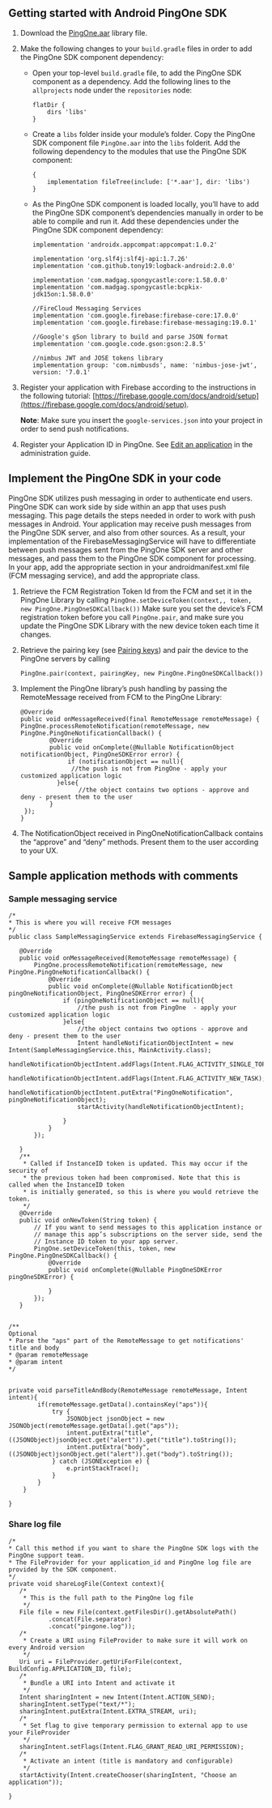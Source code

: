## Getting started with Android PingOne SDK


1. Download the [PingOne.aar](SDK/PingOne.aar) library file.

2. Make the following changes to your `build.gradle` files in order to add the PingOne SDK component dependency:
	* Open your top-level `build.gradle` file, to add the PingOne SDK component as a dependency. Add the following lines to the `allprojects` node under the `repositories` node:
	
	    ```
	    flatDir {
	        dirs 'libs'
	    }
	    ```
   
    * Create a `libs` folder inside your module’s folder. Copy the PingOne SDK component file `PingOne.aar` into the `libs` folderit. Add the following dependency to the modules that use the PingOne SDK component:

	    ```
	    {
	        implementation fileTree(include: ['*.aar'], dir: 'libs')
	    }
	    ```
   
    *  As the PingOne SDK component is loaded locally, you’ll have to add the PingOne SDK component’s dependencies manually in order to be able to compile and run it. Add these dependencies under the PingOne SDK component dependency:

		```
	    implementation 'androidx.appcompat:appcompat:1.0.2'
		
		implementation 'org.slf4j:slf4j-api:1.7.26'
		implementation 'com.github.tony19:logback-android:2.0.0'
		
		implementation 'com.madgag.spongycastle:core:1.58.0.0'
		implementation 'com.madgag.spongycastle:bcpkix-jdk15on:1.58.0.0'
		
		//FireCloud Messaging Services
		implementation 'com.google.firebase:firebase-core:17.0.0'
		implementation 'com.google.firebase:firebase-messaging:19.0.1'
		
		//Google's gSon library to build and parse JSON format
		implementation 'com.google.code.gson:gson:2.8.5'
		
		//nimbus JWT and JOSE tokens library
		implementation group: 'com.nimbusds', name: 'nimbus-jose-jwt', version: '7.0.1'
		
	    ```

3. Register your application with Firebase according to the instructions in the following tutorial: [https://firebase.google.com/docs/android/setup](https://firebase.google.com/docs/android/setup). 

	**Note**: Make sure you insert the `google-services.json` into your project in order to send push notifications.

4. Register your Application ID in PingOne. See [Edit an application](https://documentation.pingidentity.com/pingone/p14cAdminGuide/index.shtml#p1_t_editApplication.html) in the administration guide.


## Implement the PingOne SDK in your code

PingOne SDK utilizes push messaging in order to authenticate end users. PingOne SDK can work side by side within an app that uses push messaging. This page details the steps needed in order to work with push messages in Android. Your application may receive push messages from the PingOne SDK server, and also from other sources. As a result, your implementation of the FirebaseMessagingService will have to differentiate between push messages sent from the PingOne SDK server and other messages, and pass them to the PingOne SDK component for processing.
In your app, add the appropriate section in your androidmanifest.xml file (FCM messaging service), and add the appropriate class.

1. Retrieve the FCM Registration Token Id from the FCM and set it in the PingOne Library by calling `PingOne.setDeviceToken(context,, token, new PingOne.PingOneSDKCallback())`
Make sure you set the device’s FCM registration token before you call `PingOne.pair`, and make sure you update the PingOne SDK Library with the new device token each time it changes.


2. Retrieve the pairing key (see [Pairing keys](/{{pingoneApisPath}}/man/p1_Users/p1_PairingKeys/)) and pair the device to the PingOne servers by calling

	```
	PingOne.pair(context, pairingKey, new PingOne.PingOneSDKCallback())
	```

3. Implement the PingOne library’s push handling by passing the RemoteMessage received from FCM to the PingOne Library: 

	```
	@Override
	public void onMessageReceived(final RemoteMessage remoteMessage) {
	PingOne.processRemoteNotification(remoteMessage, new PingOne.PingOneNotificationCallback() {
	     	@Override
	     	public void onComplete(@Nullable NotificationObject notificationObject, PingOneSDKError error) {
	        	 if (notificationObject == null){
	           	  //the push is not from PingOne - apply your customized application logic
	       	  }else{
	            	//the object contains two options - approve and deny - present them to the user             
	     	}
	 });
	}
	```

4. The NotificationObject received in PingOneNotificationCallback contains the “approve” and “deny” methods. Present them to the user according to your UX.

## Sample application methods with comments

### Sample messaging service

```
/*
* This is where you will receive FCM messages
*/
public class SampleMessagingService extends FirebaseMessagingService {

   @Override
   public void onMessageReceived(RemoteMessage remoteMessage) {
       PingOne.processRemoteNotification(remoteMessage, new PingOne.PingOneNotificationCallback() {
           @Override
           public void onComplete(@Nullable NotificationObject pingOneNotificationObject, PingOneSDKError error) {
               if (pingOneNotificationObject == null){
                   //the push is not from PingOne  - apply your customized application logic
               }else{
                   //the object contains two options - approve and deny - present them to the user
                   Intent handleNotificationObjectIntent = new Intent(SampleMessagingService.this, MainActivity.class);
                   handleNotificationObjectIntent.addFlags(Intent.FLAG_ACTIVITY_SINGLE_TOP);
                   handleNotificationObjectIntent.addFlags(Intent.FLAG_ACTIVITY_NEW_TASK);
                   handleNotificationObjectIntent.putExtra("PingOneNotification", pingOneNotificationObject);
                   startActivity(handleNotificationObjectIntent);

               }
           }
       });

   }
   /**
    * Called if InstanceID token is updated. This may occur if the security of
    * the previous token had been compromised. Note that this is called when the InstanceID token
    * is initially generated, so this is where you would retrieve the token.
    */
   @Override
   public void onNewToken(String token) {
       // If you want to send messages to this application instance or
       // manage this app’s subscriptions on the server side, send the
       // Instance ID token to your app server.
       PingOne.setDeviceToken(this, token, new PingOne.PingOneSDKCallback() {
           @Override
           public void onComplete(@Nullable PingOneSDKError pingOneSDKError) {
 
           }
       });
   }


/**
Optional
* Parse the "aps" part of the RemoteMessage to get notifications' title and body
* @param remoteMessage
* @param intent
*/


private void parseTitleAndBody(RemoteMessage remoteMessage, Intent intent){
        if(remoteMessage.getData().containsKey("aps")){
            try {
                JSONObject jsonObject = new JSONObject(remoteMessage.getData().get("aps"));
                intent.putExtra("title", ((JSONObject)jsonObject.get("alert")).get("title").toString());
                intent.putExtra("body", ((JSONObject)jsonObject.get("alert")).get("body").toString());
            } catch (JSONException e) {
                e.printStackTrace();
            }
        }
    }

}
```


### Share log file

```
/*
* Call this method if you want to share the PingOne SDK logs with the PingOne support team.
* The FileProvider for your application_id and PingOne log file are provided by the SDK component.
*/
private void shareLogFile(Context context){
   /*
    * This is the full path to the PingOne log file
    */
   File file = new File(context.getFilesDir().getAbsolutePath()
           .concat(File.separator)
           .concat("pingone.log"));
   /*
    * Create a URI using FileProvider to make sure it will work on every Android version
    */
   Uri uri = FileProvider.getUriForFile(context, BuildConfig.APPLICATION_ID, file);
   /*
    * Bundle a URI into Intent and activate it
    */
   Intent sharingIntent = new Intent(Intent.ACTION_SEND);
   sharingIntent.setType("text/*");
   sharingIntent.putExtra(Intent.EXTRA_STREAM, uri);
   /*
    * Set flag to give temporary permission to external app to use your FileProvider
    */
   sharingIntent.setFlags(Intent.FLAG_GRANT_READ_URI_PERMISSION);
   /*
    * Activate an intent (title is mandatory and configurable)
    */
   startActivity(Intent.createChooser(sharingIntent, "Choose an application"));

}
```


